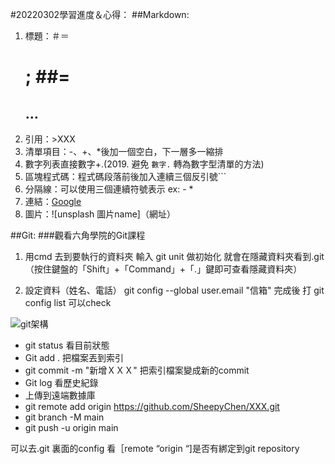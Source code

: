 #20220302學習進度＆心得：
##Markdown:
1. 標題：＃＝<h1> ; ##=<h2>…
2. 引用：>XXX
3. 清單項目：-、+、*後加一個空白，下一層多一縮排
4. 數字列表直接數字+.(2019\. 避免 `數字.` 轉為數字型清單的方法)
5. 區塊程式碼：程式碼段落前後加入連續三個反引號```
6. 分隔線：可以使用三個連續符號表示 ex: - *
7. 連結：[Google](https://www.google.com.tw/)
8. 圖片：![unsplash 圖片name]（網址）

##Git:
###觀看六角學院的Git課程

1. 用cmd 去到要執行的資料夾 輸入 git unit 做初始化
就會在隱藏資料夾看到.git
（按住鍵盤的「Shift」+「Command」+「.」鍵即可查看隱藏資料夾）

2. 設定資料（姓名、電話）
git config --global user.email "信箱"
完成後 打 git config list 可以check 

![git架構](https://i.imgur.com/9Jk7Tql.png)
* git status 看目前狀態
* Git  add . 把檔案丟到索引
* git commit -m "新增ＸＸＸ" 把索引檔案變成新的commit
* Git log  看歷史紀錄
* 上傳到遠端數據庫
*  git remote add origin https://github.com/SheepyChen/XXX.git
*  git branch -M main
*  git push -u origin main

可以去.git 裏面的config 看［remote “origin “]是否有綁定到git repository 